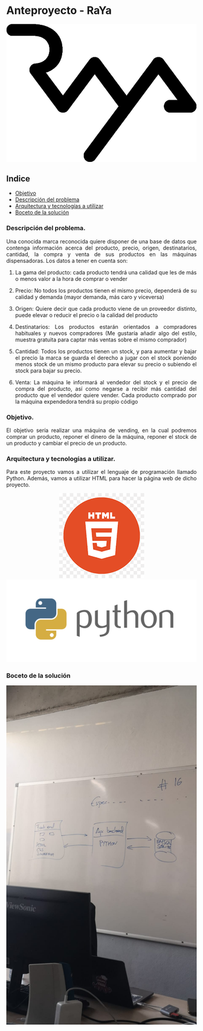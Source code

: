 <div align="justify">

# Anteproyecto - RaYa

<div align="center" width="100px">
<img src="https://github.com/21raz21/proyecto-ets/blob/main/doc/img/logo-raya-social-marketing-academy-in-company.png" />
</div>

## Indice
  

- [Objetivo](#objetivo)
- [Descripción del problema](#Descripción)
- [Arquitectura y tecnologías a utilizar](#arquitectura)
- [Boceto de la solución](#boceto)

### Descripción <a name="Descripción"></a> del problema.

Una conocida marca reconocida quiere disponer de una base de datos que contenga información acerca del producto, precio, origen, destinatarios, cantidad, la compra y venta de sus productos en las máquinas dispensadoras. Los datos a tener en cuenta son:

1. La gama del producto: cada producto tendrá una calidad que les de más o menos valor a la hora de comprar o vender

2. Precio: No todos los productos tienen el mismo precio, dependerá de su calidad y demanda (mayor demanda, más caro y viceversa)

3. Origen: Quiere decir que cada producto viene de un proveedor distinto, puede elevar o reducir el precio o la calidad del producto

4. Destinatarios: Los productos estarán orientados a compradores habituales y nuevos compradores (Me gustaría añadir algo del estilo, muestra gratuita para captar más ventas sobre el mismo comprador)

5. Cantidad: Todos los productos tienen un stock, y para aumentar y bajar el precio la marca se guarda el derecho a jugar con el stock poniendo menos stock de un mismo producto para elevar su precio o subiendo el stock para bajar su precio.

6. Venta: La máquina le informará al vendedor del stock y el precio de compra del producto, así como negarse a recibir más cantidad del producto que el vendedor quiere vender. Cada producto comprado por la máquina expendedora tendrá su propio código

### Objetivo.

El objetivo sería realizar una máquina de vending, en la cual podremos comprar un producto, reponer el dinero de la máquina, reponer el stock de un producto y cambiar el precio de un producto.

### Arquitectura <a name="arquitectura"> y tecnologías a utilizar.
Para este proyecto vamos a utilizar el lenguaje de programación llamado Python. Además, vamos a utilizar HTML para hacer la página web de dicho proyecto.

<div align="center">
<img src="https://github.com/21raz21/proyecto-ets/blob/main/doc/img/html.png" />
</div>

<div align="center">
<img src="https://github.com/21raz21/proyecto-ets/blob/main/doc/img/phyton.png" />
</div>

### Boceto <a name="boceto"> de la solución

<div align="center">
<img src="https://github.com/21raz21/proyecto-ets/blob/main/doc/img/IMG-20230329-WA0016.jpg" />
</div>
